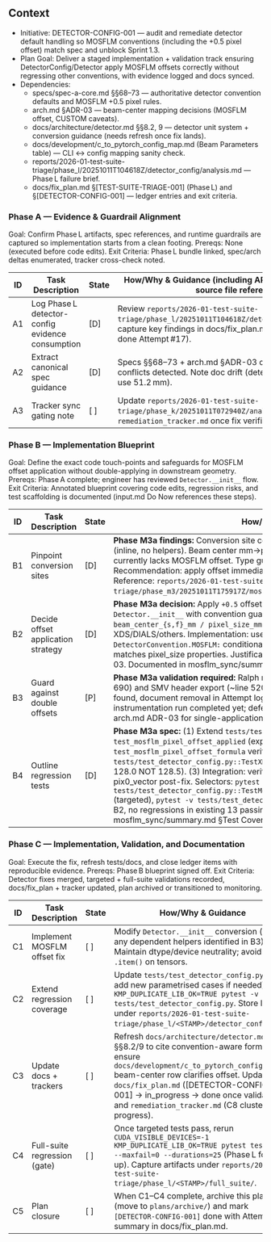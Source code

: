 ## Context
- Initiative: DETECTOR-CONFIG-001 — audit and remediate detector default handling so MOSFLM conventions (including the +0.5 pixel offset) match spec and unblock Sprint 1.3.
- Plan Goal: Deliver a staged implementation + validation track ensuring DetectorConfig/Detector apply MOSFLM offsets correctly without regressing other conventions, with evidence logged and docs synced.
- Dependencies:
  - specs/spec-a-core.md §§68–73 — authoritative detector convention defaults and MOSFLM +0.5 pixel rules.
  - arch.md §ADR-03 — beam-center mapping decisions (MOSFLM offset, CUSTOM caveats).
  - docs/architecture/detector.md §§8.2, 9 — detector unit system + conversion guidance (needs refresh once fix lands).
  - docs/development/c_to_pytorch_config_map.md (Beam Parameters table) — CLI ↔ config mapping sanity check.
  - reports/2026-01-test-suite-triage/phase_l/20251011T104618Z/detector_config/analysis.md — Phase L failure brief.
  - docs/fix_plan.md §[TEST-SUITE-TRIAGE-001] (Phase L) and §[DETECTOR-CONFIG-001] — ledger entries and exit criteria.

### Phase A — Evidence & Guardrail Alignment
Goal: Confirm Phase L artifacts, spec references, and runtime guardrails are captured so implementation starts from a clean footing.
Prereqs: None (executed before code edits).
Exit Criteria: Phase L bundle linked, spec/arch deltas enumerated, tracker cross-check noted.

| ID | Task Description | State | How/Why & Guidance (including API / document / artifact / source file references) |
| --- | --- | --- | --- |
| A1 | Log Phase L detector-config evidence consumption | [D] | Review `reports/2026-01-test-suite-triage/phase_l/20251011T104618Z/detector_config/analysis.md`; capture key findings in docs/fix_plan.md Attempts log (already done Attempt #17). |
| A2 | Extract canonical spec guidance | [D] | Specs §§68–73 + arch.md §ADR-03 quoted in analysis.md; no conflicts detected. Note doc drift (detector.md examples still use 51.2 mm). |
| A3 | Tracker sync gating note | [ ] | Update `reports/2026-01-test-suite-triage/phase_k/20251011T072940Z/analysis/summary.md` and `remediation_tracker.md` once fix verified (tie-in with Phase C3). |

### Phase B — Implementation Blueprint
Goal: Define the exact code touch-points and safeguards for MOSFLM offset application without double-applying in downstream geometry.
Prereqs: Phase A complete; engineer has reviewed `Detector.__init__` flow.
Exit Criteria: Annotated blueprint covering code edits, regression risks, and test scaffolding is documented (input.md Do Now references these steps).

| ID | Task Description | State | How/Why & Guidance |
| --- | --- | --- | --- |
| B1 | Pinpoint conversion sites | [D] | **Phase M3a findings:** Conversion site confirmed as `Detector.__init__` lines 78-142 (inline, no helpers). Beam center mm→pixel conversion occurs within `__init__` but currently lacks MOSFLM offset. Type guards at lines 109-125 provide pattern reference. Recommendation: apply offset immediately after division, before geometry transforms. Reference: `reports/2026-01-test-suite-triage/phase_m3/20251011T175917Z/mosflm_sync/summary.md` §Code Location Analysis. |
| B2 | Decide offset application strategy | [D] | **Phase M3a decision:** Apply `+0.5` offset during mm→pixel conversion inside `Detector.__init__` with convention guard. Formula: `beam_center_{s,f}_pixels = beam_center_{s,f}_mm / pixel_size_mm + 0.5` (MOSFLM only), unchanged for XDS/DIALS/others. Implementation: use `if self.convention == DetectorConvention.MOSFLM:` conditional. Device/dtype discipline: ensure 0.5 offset tensor matches pixel_size properties. Justification: specs/spec-a-core.md §72, arch.md §ADR-03. Documented in mosflm_sync/summary.md §Current Implementation Status. |
| B3 | Guard against double offsets | [P] | **Phase M3a validation required:** Ralph must inspect `_calculate_pix0_vector` (lines 612-690) and SMV header export (~line 520) to confirm NO re-application of +0.5 offsets. If found, document removal in Attempt log before B2 implementation. Evidence gap: no instrumentation run completed yet; defer to implementation loop. Cite spec-a-core §72 + arch.md ADR-03 for single-application justification. |
| B4 | Outline regression tests | [D] | **Phase M3a spec:** (1) Extend `tests/test_detector_config.py::TestMosflmDefaults` with `test_mosflm_pixel_offset_applied` (expect 513.0 not 512.5) and `test_mosflm_pixel_offset_formula` verifying (51.2/0.1)+0.5=512.5. (2) Add `tests/test_detector_config.py::TestXDSDefaults::test_xds_no_pixel_offset` (expect 128.0 NOT 128.5). (3) Integration: verify `Detector.get_pixel_coords()` returns correct pix0_vector post-fix. Selectors: `pytest -v tests/test_detector_config.py::TestMosflmDefaults::test_mosflm_pixel_offset_applied` (targeted), `pytest -v tests/test_detector_config.py` (module). Expected: all pass post-B2, no regressions in existing 13 passing tests. Documented in mosflm_sync/summary.md §Test Coverage Gaps + Implementation Handoff Checklist. |

### Phase C — Implementation, Validation, and Documentation
Goal: Execute the fix, refresh tests/docs, and close ledger items with reproducible evidence.
Prereqs: Phase B blueprint signed off.
Exit Criteria: Detector fixes merged, targeted + full-suite validations recorded, docs/fix_plan + tracker updated, plan archived or transitioned to monitoring.

| ID | Task Description | State | How/Why & Guidance |
| --- | --- | --- | --- |
| C1 | Implement MOSFLM offset fix | [ ] | Modify `Detector.__init__` conversion (and any dependent helpers identified in B3). Maintain dtype/device neutrality; avoid `.item()` on tensors. |
| C2 | Extend regression coverage | [ ] | Update `tests/test_detector_config.py` (and add new parametrised cases if needed). Run `KMP_DUPLICATE_LIB_OK=TRUE pytest -v tests/test_detector_config.py`. Store logs under `reports/2026-01-test-suite-triage/phase_l/<STAMP>/detector_config/`. |
| C3 | Update docs + trackers | [ ] | Refresh `docs/architecture/detector.md` §§8.2/9 to cite convention-aware formula; ensure `docs/development/c_to_pytorch_config_map.md` beam-center row clarifies offset. Update `docs/fix_plan.md` ([DETECTOR-CONFIG-001] → in_progress → done once validated) and `remediation_tracker.md` (C8 cluster progress). |
| C4 | Full-suite regression (gate) | [ ] | Once targeted tests pass, rerun `CUDA_VISIBLE_DEVICES=-1 KMP_DUPLICATE_LIB_OK=TRUE pytest tests/ -v --maxfail=0 --durations=25` (Phase L follow-up). Capture artifacts under `reports/2026-01-test-suite-triage/phase_l/<STAMP>/full_suite/`. |
| C5 | Plan closure | [ ] | When C1–C4 complete, archive this plan (move to `plans/archive/`) and mark `[DETECTOR-CONFIG-001]` done with Attempt summary in docs/fix_plan.md.
